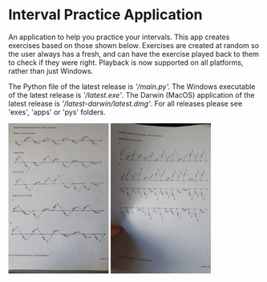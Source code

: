 # Interval Practice Application

An application to help you practice your intervals. This app creates exercises based on those shown below.
Exercises are created at random so the user always has a fresh, and can have the exercise played back to them to check if they were right. Playback is now supported on all platforms, rather than just Windows.

The Python file of the latest release is *'/main.py'.* 
The Windows executable of the latest release is *'/latest.exe'*.
The Darwin (MacOS) application of the latest release is *'/latest-darwin/latest.dmg'*.
For all releases please see 'exes', 'apps' or 'pys' folders.

<img src="examples/example0.jpg" width=200 height=300 alt="An example of an exercise this program was written to generate"/>
<img src="examples/example1.jpg" width=200 height=300 alt="An example of an exercise this program was written to generate"/>
